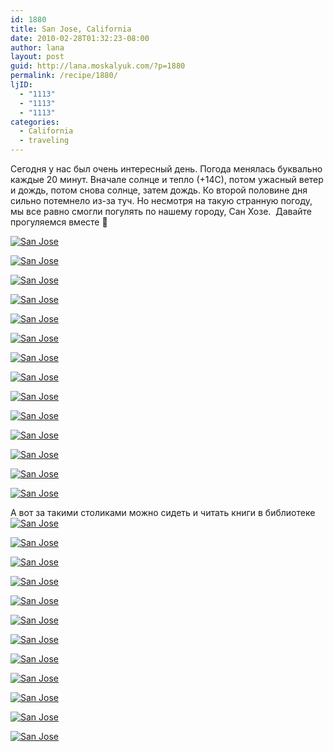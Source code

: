 ```yaml
---
id: 1880
title: San Jose, California
date: 2010-02-28T01:32:23-08:00
author: lana
layout: post
guid: http://lana.moskalyuk.com/?p=1880
permalink: /recipe/1880/
ljID:
  - "1113"
  - "1113"
  - "1113"
categories:
  - California
  - traveling
---
```

Сегодня у нас был очень интересный день. Погода менялась буквально каждые 20 минут. Вначале солнце и тепло (+14С), потом ужасный ветер и дождь, потом снова солнце, затем дождь. Ко второй половине дня сильно потемнело из-за туч. Но несмотря на такую странную погоду, мы все равно смогли погулять по нашему городу, Сан Хозе.  Давайте прогуляемся вместе 🙂

<a class="flickr-image alignnone" title="San Jose" href="http://www.flickr.com/photos/67405678@N00/4394511924/" target="_blank"><img src="http://farm5.static.flickr.com/4008/4394511924_8947e6fd16.jpg" alt="San Jose" /></a>

<a class="flickr-image alignnone" title="San Jose" href="http://www.flickr.com/photos/67405678@N00/4394512274/" target="_blank"><img src="http://farm5.static.flickr.com/4022/4394512274_d9d4b4417b.jpg" alt="San Jose" /></a>

<a class="flickr-image alignnone" title="San Jose" href="http://www.flickr.com/photos/67405678@N00/4394513106/" target="_blank"><img src="http://farm3.static.flickr.com/2683/4394513106_4e41a54c58.jpg" alt="San Jose" /></a>

<!--more-->

<a class="flickr-image alignnone" title="San Jose" href="http://www.flickr.com/photos/67405678@N00/4393746841/" target="_blank"><img src="http://farm3.static.flickr.com/2773/4393746841_6096e3e85b.jpg" alt="San Jose" /></a>

<a class="flickr-image alignnone" title="San Jose" href="http://www.flickr.com/photos/67405678@N00/4393747381/" target="_blank"><img src="http://farm5.static.flickr.com/4014/4393747381_c8f6ef6f1b.jpg" alt="San Jose" /></a>

<a class="flickr-image alignnone" title="San Jose" href="http://www.flickr.com/photos/67405678@N00/4393747881/" target="_blank"><img src="http://farm5.static.flickr.com/4063/4393747881_ffd0d9c34a.jpg" alt="San Jose" /></a>

<a class="flickr-image alignnone" title="San Jose" href="http://www.flickr.com/photos/67405678@N00/4393748409/" target="_blank"><img src="http://farm5.static.flickr.com/4022/4393748409_44d38a1e23.jpg" alt="San Jose" /></a>

<a class="flickr-image alignnone" title="San Jose" href="http://www.flickr.com/photos/67405678@N00/4393748793/" target="_blank"><img src="http://farm5.static.flickr.com/4029/4393748793_3052eacbea.jpg" alt="San Jose" /></a>

<a class="flickr-image alignnone" title="San Jose" href="http://www.flickr.com/photos/67405678@N00/4393749171/" target="_blank"><img src="http://farm3.static.flickr.com/2581/4393749171_50216558f6.jpg" alt="San Jose" /></a>

<a class="flickr-image alignnone" title="San Jose" href="http://www.flickr.com/photos/67405678@N00/4394516260/" target="_blank"><img src="http://farm5.static.flickr.com/4036/4394516260_6c1e84051a.jpg" alt="San Jose" /></a>

<a class="flickr-image alignnone" title="San Jose" href="http://www.flickr.com/photos/67405678@N00/4393749971/" target="_blank"><img src="http://farm3.static.flickr.com/2731/4393749971_90d95b6e33.jpg" alt="San Jose" /></a>

<a class="flickr-image alignnone" title="San Jose" href="http://www.flickr.com/photos/67405678@N00/4394517212/" target="_blank"><img src="http://farm3.static.flickr.com/2761/4394517212_123d0b9b60.jpg" alt="San Jose" /></a>

<a class="flickr-image alignnone" title="San Jose" href="http://www.flickr.com/photos/67405678@N00/4394517536/" target="_blank"><img src="http://farm5.static.flickr.com/4036/4394517536_ce8986bc34.jpg" alt="San Jose" /></a>

<a class="flickr-image alignnone" title="San Jose" href="http://www.flickr.com/photos/67405678@N00/4393751747/" target="_blank"><img src="http://farm5.static.flickr.com/4008/4393751747_28a503cd5d.jpg" alt="San Jose" /></a>

А вот за такими столиками можно сидеть и читать книги в библиотеке  
<a class="flickr-image alignnone" title="San Jose" href="http://www.flickr.com/photos/67405678@N00/4393752211/" target="_blank"><img src="http://farm5.static.flickr.com/4029/4393752211_44561fd084.jpg" alt="San Jose" /></a>

<a class="flickr-image alignnone" title="San Jose" href="http://www.flickr.com/photos/67405678@N00/4393752673/" target="_blank"><img src="http://farm5.static.flickr.com/4063/4393752673_6a13672187.jpg" alt="San Jose" /></a>

<a class="flickr-image alignnone" title="San Jose" href="http://www.flickr.com/photos/67405678@N00/4393753313/" target="_blank"><img src="http://farm5.static.flickr.com/4062/4393753313_d82fcbce25.jpg" alt="San Jose" /></a>

<a class="flickr-image alignnone" title="San Jose" href="http://www.flickr.com/photos/67405678@N00/4393753949/" target="_blank"><img src="http://farm3.static.flickr.com/2758/4393753949_322a506606.jpg" alt="San Jose" /></a>

<a class="flickr-image alignnone" title="San Jose" href="http://www.flickr.com/photos/67405678@N00/4393754925/" target="_blank"><img src="http://farm3.static.flickr.com/2762/4393754925_d61a0c9092.jpg" alt="San Jose" /></a>

<a class="flickr-image alignnone" title="San Jose" href="http://www.flickr.com/photos/67405678@N00/4393755411/" target="_blank"><img src="http://farm3.static.flickr.com/2718/4393755411_511e57fb15.jpg" alt="San Jose" /></a>

<a class="flickr-image alignnone" title="San Jose" href="http://www.flickr.com/photos/67405678@N00/4394522700/" target="_blank"><img src="http://farm5.static.flickr.com/4035/4394522700_e81f838004.jpg" alt="San Jose" /></a>

<a class="flickr-image alignnone" title="San Jose" href="http://www.flickr.com/photos/67405678@N00/4394522980/" target="_blank"><img src="http://farm5.static.flickr.com/4028/4394522980_75178c8327.jpg" alt="San Jose" /></a>

<a class="flickr-image alignnone" title="San Jose" href="http://www.flickr.com/photos/67405678@N00/4394523318/" target="_blank"><img src="http://farm5.static.flickr.com/4041/4394523318_50183f1541.jpg" alt="San Jose" /></a>

<a class="flickr-image alignnone" title="San Jose" href="http://www.flickr.com/photos/67405678@N00/4394523812/" target="_blank"><img src="http://farm5.static.flickr.com/4002/4394523812_6d934bf397.jpg" alt="San Jose" /></a>

<a class="flickr-image alignnone" title="San Jose" href="http://www.flickr.com/photos/67405678@N00/4394524124/" target="_blank"><img src="http://farm5.static.flickr.com/4068/4394524124_2abc3ddfd6.jpg" alt="San Jose" /></a>

<a class="flickr-image alignnone" title="San Jose" href="http://www.flickr.com/photos/67405678@N00/4394524624/" target="_blank"><img src="http://farm3.static.flickr.com/2752/4394524624_9a801ce04d.jpg" alt="San Jose" /></a>